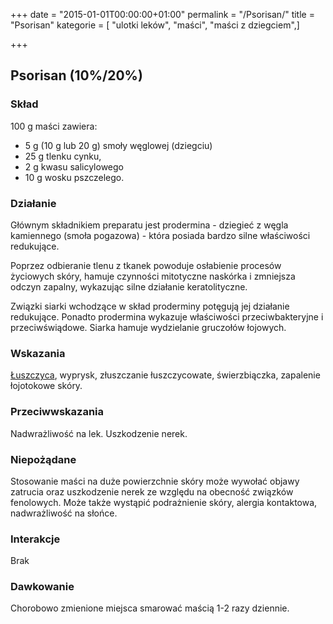 +++
date = "2015-01-01T00:00:00+01:00"
permalink = "/Psorisan/"
title = "Psorisan"
kategorie = [ "ulotki leków", "maści", "maści z dziegciem",]

+++

Psorisan (10%/20%)
------------------

### Skład

100 g maści zawiera:

-   5 g (10 g lub 20 g) smoły węglowej (dziegciu)
-   25 g tlenku cynku,
-   2 g kwasu salicylowego
-   10 g wosku pszczelego.

### Działanie

Głównym składnikiem preparatu jest prodermina - dziegieć z węgla kamiennego (smoła pogazowa) - która posiada bardzo silne właściwości redukujące.

Poprzez odbieranie tlenu z tkanek powoduje osłabienie procesów życiowych skóry, hamuje czynności mitotyczne naskórka i zmniejsza odczyn zapalny, wykazując silne działanie keratolityczne.

Związki siarki wchodzące w skład proderminy potęgują jej działanie redukujące. Ponadto prodermina wykazuje właściwości przeciwbakteryjne i przeciwświądowe. Siarka hamuje wydzielanie gruczołów łojowych.

### Wskazania

[Łuszczyca](/atopedia/Łuszczyca "wikilink"), wyprysk, złuszczanie łuszczycowate, świerzbiączka, zapalenie łojotokowe skóry.

### Przeciwwskazania

Nadwrażliwość na lek. Uszkodzenie nerek.

### Niepożądane

Stosowanie maści na duże powierzchnie skóry może wywołać objawy zatrucia oraz uszkodzenie nerek ze względu na obecność związków fenolowych. Może także wystąpić podrażnienie skóry, alergia kontaktowa, nadwrażliwość na słońce.

### Interakcje

Brak

### Dawkowanie

Chorobowo zmienione miejsca smarować maścią 1-2 razy dziennie.

